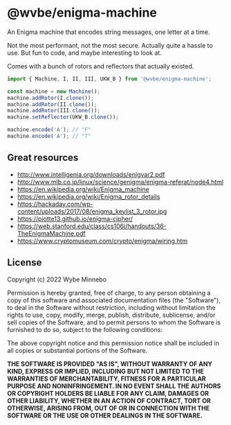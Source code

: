 # @wvbe/enigma-machine

An Enigma machine that encodes string messages, one letter at a time.

Not the most performant, not the most secure. Actually quite a hassle to use. But fun to code,
and maybe interesting to look at.

Comes with a bunch of rotors and reflectors that actually existed.

```ts
import { Machine, I, II, III, UKW_B } from '@wvbe/enigma-machine';

const machine = new Machine();
machine.addRotor(I.clone());
machine.addRotor(II.clone());
machine.addRotor(III.clone());
machine.setReflector(UKW_B.clone());

machine.encode('A'); // "F"
machine.encode('A'); // "T"
```

## Great resources

-   http://www.intelligenia.org/downloads/enigvar2.pdf
-   http://www.mlb.co.jp/linux/science/genigma/enigma-referat/node4.html
-   https://en.wikipedia.org/wiki/Enigma_machine
-   https://en.wikipedia.org/wiki/Enigma_rotor_details
-   https://hackaday.com/wp-content/uploads/2017/08/enigma_keylist_3_rotor.jpg
-   https://piotte13.github.io/enigma-cipher/
-   https://web.stanford.edu/class/cs106j/handouts/36-TheEnigmaMachine.pdf
-   https://www.cryptomuseum.com/crypto/enigma/wiring.htm

## License

Copyright (c) 2022 Wybe Minnebo

Permission is hereby granted, free of charge, to any person obtaining a copy of this software and associated
documentation files (the "Software"), to deal in the Software without restriction, including without limitation the
rights to use, copy, modify, merge, publish, distribute, sublicense, and/or sell copies of the Software, and to permit
persons to whom the Software is furnished to do so, subject to the following conditions:

The above copyright notice and this permission notice shall be included in all copies or substantial portions of the
Software.

**THE SOFTWARE IS PROVIDED "AS IS", WITHOUT WARRANTY OF ANY KIND, EXPRESS OR IMPLIED, INCLUDING BUT NOT LIMITED TO THE
WARRANTIES OF MERCHANTABILITY, FITNESS FOR A PARTICULAR PURPOSE AND NONINFRINGEMENT. IN NO EVENT SHALL THE AUTHORS OR
COPYRIGHT HOLDERS BE LIABLE FOR ANY CLAIM, DAMAGES OR OTHER LIABILITY, WHETHER IN AN ACTION OF CONTRACT, TORT OR
OTHERWISE, ARISING FROM, OUT OF OR IN CONNECTION WITH THE SOFTWARE OR THE USE OR OTHER DEALINGS IN THE SOFTWARE.**